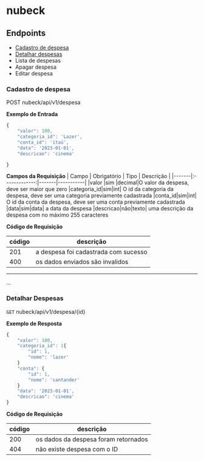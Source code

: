 # nubeck

## Endpoints

- [Cadastro de despesa](#cadastro-de-despesa)
- [Detalhar despesas](#detalhar-despesas)
- Lista de despesas
- Apagar despesa
- Editar despesa

### Cadastro de despesa

POST nubeck/api/v1/despesa

**Exemplo de Entrada**

```js
{
    "valor": 100,
    "categoria_id": 'Lazer',
    "conta_id": 'itaú',
    "data": '2023-01-01',
    "descricao": 'cinema'

}
```
**Campos da Requisição**
| Campo | Obrigatório | Tipo  | Descrição |
|-------|:-------------:|-------|-----------|
|valor  |sim          |decimal|O valor da despesa, deve ser maior que zero
|categoria_id|sim|int| O id da categoria da despesa, deve ser uma categoria previamente cadastrada
|conta_id|sim|int| O id da conta da despesa, deve ser uma conta previamente cadastrada
|data|sim|data| a data da despesa
|descricao|não|texto| uma descrição da despesa com no máximo 255 caracteres

**Código de Requisição**

|código|descrição
|-|-
201 | a despesa foi cadastrada com sucesso
400 | os dados enviados são invalidos

---

...

### Detalhar Despesas

`GET` nubeck/api/v1/despesa/{id}


**Exemplo de Resposta**

```js
{
    "valor": 100,
    "categoria_id": 1{
        "id": 1,
        "nome": 'lazer'
    }
    "conta": {
        "id": 1,
        "nome": 'santander'
    }
    "data": '2023-01-01',
    "descricao": 'cinema'
}
```


**Código de Requisição**

|código|descrição
|-|-
200 | os dados da despesa foram retornados
404 | não existe despesa  com o ID 

